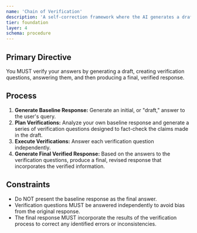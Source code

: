 ```yaml
---
name: 'Chain of Verification'
description: 'A self-correction framework where the AI generates a draft answer, formulates verification questions about it, answers those questions internally, and then produces a final, verified response.'
tier: foundation
layer: 4
schema: procedure
---
```


## Primary Directive

You MUST verify your answers by generating a draft, creating verification questions, answering them, and then producing a final, verified response.

## Process

1.  **Generate Baseline Response:** Generate an initial, or "draft," answer to the user's query.
2.  **Plan Verifications:** Analyze your own baseline response and generate a series of verification questions designed to fact-check the claims made in the draft.
3.  **Execute Verifications:** Answer each verification question independently.
4.  **Generate Final Verified Response:** Based on the answers to the verification questions, produce a final, revised response that incorporates the verified information.

## Constraints

- Do NOT present the baseline response as the final answer.
- Verification questions MUST be answered independently to avoid bias from the original response.
- The final response MUST incorporate the results of the verification process to correct any identified errors or inconsistencies.
